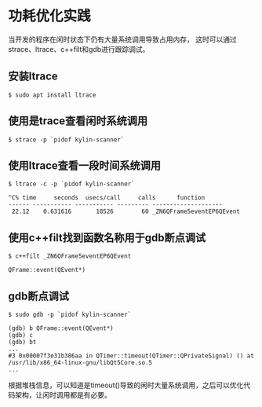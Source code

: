 # 功耗优化实践
当开发的程序在闲时状态下仍有大量系统调用导致占用内存，
这时可以通过strace、ltrace、c++filt和gdb进行跟踪调试。

## 安装ltrace
```shell
$ sudo apt install ltrace
```

## 使用是trace查看闲时系统调用
```shell
$ strace -p `pidof kylin-scanner`
```

## 使用ltrace查看一段时间系统调用
```shell
$ ltrace -c -p `pidof kylin-scanner`

^C% time     seconds  usecs/call     calls      function
------ ----------- ----------- --------- --------------------
 22.12    0.631616       10526        60 _ZN6QFrame5eventEP6QEvent
```

## 使用c++filt找到函数名称用于gdb断点调试
```shell
$ c++filt _ZN6QFrame5eventEP6QEvent

QFrame::event(QEvent*)
```

## gdb断点调试
```shell
$ sudo gdb -p `pidof kylin-scanner`

(gdb) b QFrame::event(QEvent*)
(gdb) c
(gdb) bt
...
#3 0x00007f3e31b386aa in QTimer::timeout(QTimer::QPrivateSignal) () at /usr/lib/x86_64-linux-gnu/libQt5Core.so.5
...
```
根据堆栈信息，可以知道是timeout()导致的闲时大量系统调用，之后可以优化代码架构，让闲时调用都是有必要。

